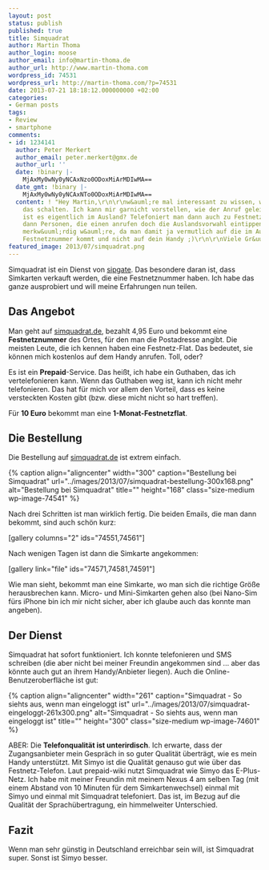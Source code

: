 ```yaml
---
layout: post
status: publish
published: true
title: Simquadrat
author: Martin Thoma
author_login: moose
author_email: info@martin-thoma.de
author_url: http://www.martin-thoma.com
wordpress_id: 74531
wordpress_url: http://martin-thoma.com/?p=74531
date: 2013-07-21 18:18:12.000000000 +02:00
categories:
- German posts
tags:
- Review
- smartphone
comments:
- id: 1234141
  author: Peter Merkert
  author_email: peter.merkert@gmx.de
  author_url: ''
  date: !binary |-
    MjAxMy0wNy0yNCAxNzo0ODoxMiArMDIwMA==
  date_gmt: !binary |-
    MjAxMy0wNy0yNCAxNTo0ODoxMiArMDIwMA==
  content: ! "Hey Martin,\r\n\r\nw&auml;re mal interessant zu wissen, wie die Services
    das schalten. Ich kann mir garnicht vorstellen, wie der Anruf geleitet wird.\r\n\r\nWie
    ist es eigentlich im Ausland? Telefoniert man dann auch zu Festnetzkosten? M&uuml;ssen
    dann Personen, die einen anrufen doch die Auslandsvorwahl eintippen? Was aber
    merkw&uuml;rdig w&auml;re, da man damit ja vermutlich auf die im Ausland vergeben
    Festnetznummer kommt und nicht auf dein Handy ;)\r\n\r\nViele Gr&uuml;&szlig;e"
featured_image: 2013/07/simquadrat.png
---
```

Simquadrat ist ein Dienst von <a href="http://en.wikipedia.org/wiki/Sipgate">sipgate</a>. Das besondere daran ist, dass Simkarten verkauft werden, die eine Festnetznummer haben. Ich habe das ganze ausprobiert und will meine Erfahrungen nun teilen.

<h2>Das Angebot</h2>
Man geht auf <a href="https://www.simquadrat.de/">simquadrat.de</a>, bezahlt 4,95 Euro und bekommt eine <strong>Festnetznummer</strong> des Ortes, f&uuml;r den man die Postadresse angibt. Die meisten Leute, die ich kennen haben eine Festnetz-Flat. Das bedeutet, sie k&ouml;nnen mich kostenlos auf dem Handy anrufen. Toll, oder?

Es ist ein <strong>Prepaid</strong>-Service. Das hei&szlig;t, ich habe ein Guthaben, das ich vertelefonieren kann. Wenn das Guthaben weg ist, kann ich nicht mehr telefonieren. Das hat f&uuml;r mich vor allem den Vorteil, dass es keine versteckten Kosten gibt (bzw. diese micht nicht so hart treffen).

F&uuml;r <strong>10 Euro</strong> bekommt man eine <strong>1-Monat-Festnetzflat</strong>.

<h2>Die Bestellung</h2>
Die Bestellung auf <a href="https://www.simquadrat.de/signup">simquadrat.de</a> ist extrem einfach. 

{% caption align="aligncenter" width="300" caption="Bestellung bei Simquadrat" url="../images/2013/07/simquadrat-bestellung-300x168.png" alt="Bestellung bei Simquadrat" title="" height="168" class="size-medium wp-image-74541" %}

Nach drei Schritten ist man wirklich fertig. Die beiden Emails, die man dann bekommt, sind auch sch&ouml;n kurz:

[gallery columns="2" ids="74551,74561"]

Nach wenigen Tagen ist dann die Simkarte angekommen:

[gallery link="file" ids="74571,74581,74591"]

Wie man sieht, bekommt man eine Simkarte, wo man sich die richtige Gr&ouml;&szlig;e herausbrechen kann. Micro- und Mini-Simkarten gehen also (bei Nano-Sim f&uuml;rs iPhone bin ich mir nicht sicher, aber ich glaube auch das konnte man angeben).

<h2>Der Dienst</h2>
Simquadrat hat sofort funktioniert. Ich konnte telefonieren und SMS schreiben (die aber nicht bei meiner Freundin angekommen sind ... aber das k&ouml;nnte auch gut an ihrem Handy/Anbieter liegen). Auch die Online-Benutzeroberfl&auml;che ist gut:

{% caption align="aligncenter" width="261" caption="Simquadrat - So siehts aus, wenn man eingeloggt ist" url="../images/2013/07/simquadrat-eingeloggt-261x300.png" alt="Simquadrat - So siehts aus, wenn man eingeloggt ist" title="" height="300" class="size-medium wp-image-74601" %}

ABER: Die <strong>Telefonqualit&auml;t ist unterirdisch</strong>. Ich erwarte, dass der Zugangsanbieter mein Gespr&auml;ch in so guter Qualit&auml;t &uuml;bertr&auml;gt, wie es mein Handy unterst&uuml;tzt. Mit Simyo ist die Qualit&auml;t genauso gut wie &uuml;ber das Festnetz-Telefon.
Laut prepaid-wiki nutzt Simquadrat wie Simyo das E-Plus-Netz. Ich habe mit meiner Freundin mit meinem Nexus 4 am selben Tag (mit einem Abstand von 10 Minuten f&uuml;r dem Simkartenwechsel) einmal mit Simyo und einmal mit Simquadrat telefoniert.  Das ist, im Bezug auf die Qualit&auml;t der Sprach&uuml;bertragung, ein himmelweiter Unterschied.

<h2>Fazit</h2>
Wenn man sehr g&uuml;nstig in Deutschland erreichbar sein will, ist Simquadrat super. Sonst ist Simyo besser.

